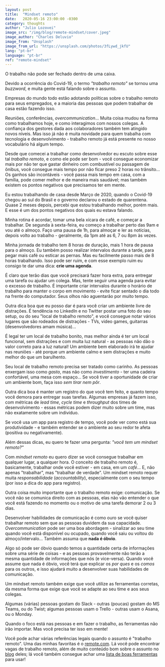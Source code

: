 ```yaml
---
layout: post
title:  "Mindset remoto"
date:   2020-05-16 23:00:00 -0300
category: thoughts
author: "Julio Lozovei"
image_src: "/img/blog/remote-mindset/cover.jpeg"
image_author: "Charles Deluvio"
image_from: "Unsplash"
image_from_url: "https://unsplash.com/photos/3fLywd_jkfU"
lang: "pt-br"
language: "pt-br"
ref: "remote-mindset"
---
```

O trabalho não pode ser fechado dentro de uma caixa.
<!--more-->
Devido a ocorrência do Covid-19, o termo _"trabalho remoto"_ se tornou uma _buzzword_, e muita gente está falando sobre o assunto.

Empresas do mundo todo estão adotando políticas sobre o trabalho remoto para seus empregados, e a maioria das pessoas que podem trabalhar de casa estão fazendo isso.

Reuniões, conferências, _overcommunication_... Muita coisa mudou na forma como trabalhamos hoje, e como interagimos com nossos colegas. A confiança dos gestores dada aos colaboradores também tem atingido novos níveis. Mas isso já não é muita novidade para quem trabalha com tecnologia e desenvolvimento - trabalho remoto já está presente no nosso vocabulário há algum tempo.

Desde que comecei a trabalhar como desenvolvedor eu escuto sobre esse tal _trabalho remoto_, e como ele pode ser bom - você consegue economizar mais por não ter que gastar dinheiro com combustível ou passagem de ônibus, você consegue mais tempo por não ficar preso 2 horas no trânsito... Os ganhos são incontáveis - você passa mais tempo em casa, com a família, pode comer melhor e de maneira mais saudável; mas também existem os pontos negativos que precisamos ter em mente.

Eu estou trabalhando de casa desde Março de 2020, quando o Covid-19 chegou ao sul do Brasil e o governo declarou o estado de quarentena. Quase 2 meses depois, percebi que estou trabalhando melhor, porém mais. E esse é um dos pontos negativos dos quais eu estava falando.

Minha rotina é acordar, tomar uma bela xícara de café, e começar a trabalhar. De segunda à sexta-feira, eu começo a trabalhar perto das 9am e vou até o almoço. Faço uma pausa de 1h, para almoçar e ler as notícias, depois volto ao trabalho - geralmente, da 1pm até as 6, 7 ou 8pm às vezes.

Minha jornada de trabalho tem 8 horas de duração, mais 1 hora de pausa para o almoço. Eu também posso realizar intervalos durante a tarde, para pegar mais café ou esticar as pernas. Mas eu facilmente passo mais de 8 horas trabalhando. Isso pode ser ruim, e com esse exemplo ruim eu consigo te dar uma dica: **crie uma agenda**.

É claro que terão dias que você precisará fazer hora extra, para entregar uma tarefa ou ajudar um colega. Mas, tente seguir uma agenda para evitar o excesso de trabalho. É importante criar intervalos durante o horário de trabalho para manter o corpo em movimento - evite ficar sentado o dia todo na frente do computador. Seus olhos não aguentarão por muito tempo.

Outra dica boa que eu posso dar é para você criar um ambiente livre de distrações. É tendência no LinkedIn e no Twitter postar uma foto do seu setup, ou do seu "local de trabalho remoto", e você consegue notar vários lugares que são rodeados de distrações - TVs, video games, guitarras (desenvolvedores amam música)...

É legal ter um local de trabalho bonito, mas melhor ainda é ter um local funcional, sem distrações e com muita luz natural - as pessoas não dão o valor correto para a luz natural! Um ambiente bem elaborado irá te ajudar nas reuniões - até porque um ambiente calmo e sem distrações e muito melhor do que um barulhento.

Seu local de trabalho remoto precisa ser tratado como carinho. As pessoas enxergam isso como _gasto_, mas não como _investimento_ - ter uma cadeira confortável, uma mesa com espaço... Se você tiver a oportunidade de criar um ambiente bom, faça isso _sem tirar nem pôr_.

Outra dica boa é manter um registro do que você tem feito, e quanto tempo você demora para entregar suas tarefas. Algumas empresas já fazem isso, com métricas de _lead time_, _cycle time_ e _throughput_ dos times de desenvolvimento - essas métricas podem dizer muito sobre um time, mas não exatamente sobre um indivíduo.

Se você usa um app para registro de tempo, você pode ver como está sua produtividade - e também entender se o ambiente ao seu redor te afeta (positiva ou negativamente).

Além dessas dicas, eu quero te fazer uma pergunta: _"você tem um mindset remoto?"_

Com _mindset remoto_ eu quero dizer se você consegue trabalhar em qualquer lugar, a qualquer hora. O conceito de trabalho remoto é, basicamente, trabalhar onde você estiver - em casa, em um _café_... E, não apenas "trabalhar", mas "trabalhar de verdade". Um mindset remoto requer muita _responsabilidade_ (_accountability_), especialmente com o seu tempo (por isso a dica do app para registro).

Outra coisa muito importante que o trabalho remoto exige: comunicação. Se você não se comunica direito com as pessoas, elas não vão entender o que você está fazendo no momento ou o motivo de uma tarefa demorar 2 ou 3 dias.

Desenvolver habilidades de comunicação é como ouro se você quiser trabalhar remoto sem que as pessoas duvidem da sua capacidade. _Overcommunication_ pode ser uma boa abordagem - sinalizar ao seu time quando você está disponível ou ocupado, quando você saiu ou voltou do almoço/intervalo... Também assuma que **nada é óbvio**.

Algo só pode ser óbvio quando temos a quantidade certa de informações sobre uma série de coisas - e as pessoas provavelmente não terão a mesma quantidade de informações que nós (e vice-versa). Quando você assume que nada é óbvio, você terá que explicar os _por ques_ e os _comos_ para os outros, e isso ajudará muito a desenvolver suas habilidades de comunicação.

Um mindset remoto também exige que você utilize as ferramentas corretas, da mesma forma que exige que você se adapte ao seu time e aos seus colegas.

Algumas (várias) pessoas gostam do Slack - outras (poucas) gostam do MS Teams, ou do Twist; algumas pessoas usam o Trello - outras usam o Asana, ou o Monday.

Quando o foco está nas pessoas e em fazer o trabalho, as ferramentas não irão importar. Mas você precisa ter isso em mente!

Você pode achar várias referências legais quando o assunto é "trabalho remoto". Uma das minhas favoritas é o [remote.com](https://remote.com/). Lá você pode encontrar vagas de trabalho remoto, além de muito conteúdo bom sobre o assunto no [blog](https://blog.remote.com/) deles; lá você também consegue achar uma [lista de boas ferramentas](https://remote.com/tools) para usar!
